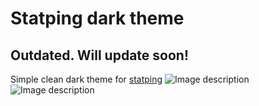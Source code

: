 # Statping dark theme
## Outdated. Will update soon!
Simple clean dark theme for [statping](https://github.com/hunterlong/statping)
![Image description](https://i.imgur.com/XlzjqGK.png)
![Image description](https://i.imgur.com/3J9ftOn.png)
